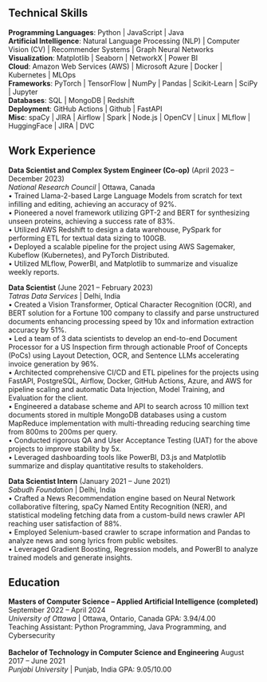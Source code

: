 ## Technical Skills
**Programming Languages**: Python | JavaScript | Java <br>
**Artificial Intelligence**: Natural Language Processing (NLP) | Computer Vision (CV) | Recommender Systems | Graph Neural Networks <br>
**Visualization**: Matplotlib | Seaborn | NetworkX | Power BI <br>
**Cloud**: Amazon Web Services (AWS) | Microsoft Azure | Docker | Kubernetes | MLOps <br>
**Frameworks**: PyTorch | TensorFlow | NumPy | Pandas | Scikit-Learn | SciPy | Jupyter <br>
**Databases**: SQL | MongoDB | Redshift <br>
**Deployment**: GitHub Actions | Github | FastAPI <br>
**Misc**: spaCy | JIRA | Airflow | Spark | Node.js | OpenCV | Linux | MLflow | HuggingFace | JIRA | DVC <br>

## Work Experience
**Data Scientist and Complex System Engineer (Co-op)**	(April 2023 – December 2023)<br>
*National Research Council* | Ottawa, Canada<br>
•	Trained Llama-2-based Large Language Models from scratch for text infilling and editing, achieving an accuracy of 92%.<br>
•	Pioneered a novel framework utilizing GPT-2 and BERT for synthesizing unseen proteins, achieving a success rate of 83%.<br>
•	Utilized AWS Redshift to design a data warehouse, PySpark for performing ETL for textual data sizing to 100GB.<br>
•	Deployed a scalable pipeline for the project using AWS Sagemaker, Kubeflow (Kubernetes), and PyTorch Distributed.<br>
•	Utilized MLflow, PowerBI, and Matplotlib to summarize and visualize weekly reports.<br>

**Data Scientist**	(June 2021 – February 2023)<br>
*Tatras Data Services* | Delhi, India<br>
•	Created a Vision Transformer, Optical Character Recognition (OCR), and BERT solution for a Fortune 100 company to classify and parse unstructured documents enhancing processing speed by 10x and information extraction accuracy by 51%.<br>
•	Led a team of 3 data scientists to develop an end-to-end Document Processor for a US Inspection firm through actionable Proof of Concepts (PoCs) using Layout Detection, OCR, and Sentence LLMs accelerating invoice generation by 96%.<br>
•	Architected comprehensive CI/CD and ETL pipelines for the projects using FastAPI, PostgreSQL, Airflow, Docker, GitHub Actions, Azure, and AWS for pipeline scaling and automatic Data Injection, Model Training, and Evaluation for the client.<br>
•	Engineered a database scheme and API to search across 10 million text documents stored in multiple MongoDB databases using a custom MapReduce implementation with multi-threading reducing searching time from 800ms to 200ms per query.<br>
•	Conducted rigorous QA and User Acceptance Testing (UAT) for the above projects to improve stability by 5x.<br>
•	Leveraged dashboarding tools like PowerBI, D3.js and Matplotlib summarize and display quantitative results to stakeholders.<br>

**Data Scientist Intern** 	(January 2021 – June 2021)<br>
*Sabudh Foundation* | Delhi, India<br>
•	Crafted a News Recommendation engine based on Neural Network collaborative filtering, spaCy Named Entity Recognition (NER), and statistical modeling fetching data from a custom-build news crawler API reaching user satisfaction of 88%.<br>
•	Employed Selenium-based crawler to scrape information and Pandas to analyze news and song lyrics from public websites.<br>
•	Leveraged Gradient Boosting, Regression models, and PowerBI to analyze trained models and generate insights.<be>

## Education
**Masters of Computer Science – Applied Artificial Intelligence (completed)**	September 2022 – April 2024 <br>
*University of Ottawa* | Ottawa, Ontario, Canada	GPA: 3.94/4.00 <br>
Teaching Assistant: Python Programming, Java Programming, and Cybersecurity <br> <br>
**Bachelor of Technology in Computer Science and Engineering**	August 2017 – June 2021 <br>
*Punjabi University* | Punjab, India	GPA: 9.05/10.00<br>




